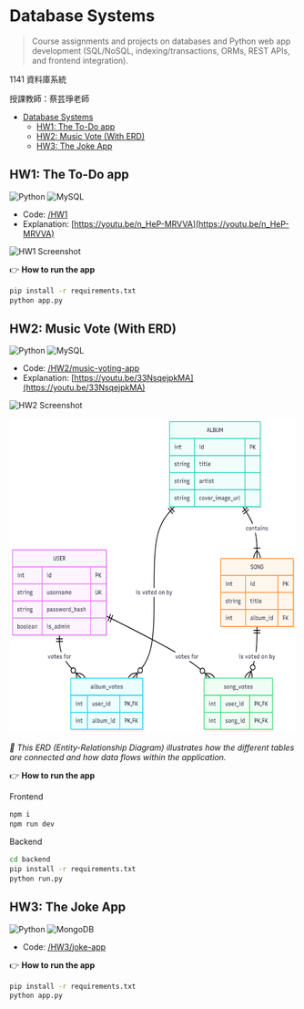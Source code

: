 # Database Systems

> Course assignments and projects on databases and Python web app development (SQL/NoSQL, indexing/transactions, ORMs, REST APIs, and frontend integration).

1141 資料庫系統

授課教師：蔡芸琤老師

<!--
![Python](https://img.shields.io/badge/python-3670A0?style=for-the-badge&logo=python&logoColor=ffdd54)
![MySQL](https://img.shields.io/badge/mysql-4479A1.svg?style=for-the-badge&logo=mysql&logoColor=white)
![MongoDB](https://img.shields.io/badge/MongoDB-%234ea94b.svg?style=for-the-badge&logo=mongodb&logoColor=white) -->

- [Database Systems](#database-systems)
  - [HW1: The To-Do app](#hw1-the-to-do-app)
  - [HW2: Music Vote (With ERD)](#hw2-music-vote-with-erd)
  - [HW3: The Joke App](#hw3-the-joke-app)

## HW1: The To-Do app
![Python](https://img.shields.io/badge/python-3670A0?style=for-the-badge&logo=python&logoColor=ffdd54)
![MySQL](https://img.shields.io/badge/mysql-4479A1.svg?style=for-the-badge&logo=mysql&logoColor=white)
- Code: [/HW1](./HW1)
- Explanation: [https://youtu.be/n_HeP-MRVVA](https://youtu.be/n_HeP-MRVVA)

![HW1 Screenshot](https://github.com/user-attachments/assets/585ed759-f906-4361-bd5e-cfcece702d02)

👉 **How to run the app**

```bash
pip install -r requirements.txt
python app.py
```

## HW2: Music Vote (With ERD)
![Python](https://img.shields.io/badge/python-3670A0?style=for-the-badge&logo=python&logoColor=ffdd54)
![MySQL](https://img.shields.io/badge/mysql-4479A1.svg?style=for-the-badge&logo=mysql&logoColor=white)
- Code: [/HW2/music-voting-app](./HW2/music-voting-app)
- Explanation: [https://youtu.be/33NsqejpkMA](https://youtu.be/33NsqejpkMA)

![HW2 Screenshot](https://github.com/user-attachments/assets/1b7c63bd-7625-454e-a66e-5b14dac22ebc)

<img width="553" height="553" alt="image" src="./HW2/music-voting-app/HW2-ERD.png" />

*🔼 This ERD (Entity-Relationship Diagram) illustrates how the different tables are connected and how data flows within the application.*

👉 **How to run the app**

Frontend
```bash
npm i
npm run dev
```

Backend
```bash
cd backend
pip install -r requirements.txt
python run.py
```

## HW3: The Joke App
![Python](https://img.shields.io/badge/python-3670A0?style=for-the-badge&logo=python&logoColor=ffdd54)
![MongoDB](https://img.shields.io/badge/MongoDB-%234ea94b.svg?style=for-the-badge&logo=mongodb&logoColor=white)
- Code: [/HW3/joke-app](./HW3/joke-app)

👉 **How to run the app**

```bash
pip install -r requirements.txt
python app.py
```

